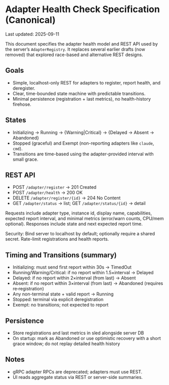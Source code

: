 # Adapter Health Check Specification (Canonical)

Last updated: 2025-09-11

This document specifies the adapter health model and REST API used by the server’s `AdapterRegistry`. It replaces several earlier drafts (now removed) that explored race-based and alternative REST designs.

## Goals
- Simple, localhost-only REST for adapters to register, report health, and deregister.
- Clear, time-bounded state machine with predictable transitions.
- Minimal persistence (registration + last metrics), no health-history firehose.

## States
- Initializing → Running → {Warning|Critical} → {Delayed → Absent → Abandoned}
- Stopped (graceful) and Exempt (non-reporting adapters like `claude`, `cmd`).
- Transitions are time-based using the adapter-provided interval with small grace.

## REST API
- POST `/adapter/register` → 201 Created
- POST `/adapter/health` → 200 OK
- DELETE `/adapter/register/{id}` → 204 No Content
- GET `/adapter/status` → list; GET `/adapter/status/{id}` → detail

Requests include adapter type, instance id, display name, capabilities, expected report interval, and minimal metrics (error/warn counts, CPU/mem optional). Responses include state and next expected report time.

Security: Bind server to localhost by default; optionally require a shared secret. Rate-limit registrations and health reports.

## Timing and Transitions (summary)
- Initializing: must send first report within 30s → TimedOut
- Running/Warning/Critical: if no report within 1.5×interval → Delayed
- Delayed: if no report within 2×interval (from last) → Absent
- Absent: if no report within 3×interval (from last) → Abandoned (requires re‑registration)
- Any non-terminal state + valid report → Running
- Stopped: terminal via explicit deregistration
- Exempt: no transitions; not expected to report

## Persistence
- Store registrations and last metrics in sled alongside server DB
- On startup: mark as Abandoned or use optimistic recovery with a short grace window; do not replay detailed health history

## Notes
- gRPC adapter RPCs are deprecated; adapters must use REST.
- UI reads aggregate status via REST or server-side summaries.
